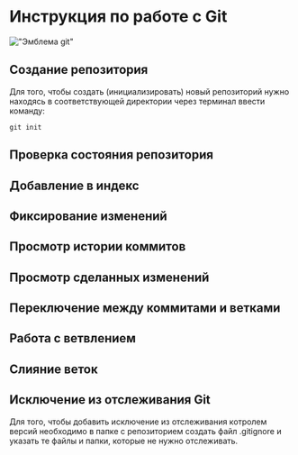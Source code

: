 # **Инструкция по работе с Git**

!["Эмблема git"](git.png)

## Создание репозитория

Для того, чтобы создать (инициализировать) новый репозиторий нужно находясь в соответствующей директории через терминал ввести команду:

    git init

## Проверка состояния репозитория


## Добавление в индекс 


## Фиксирование изменений 


## Просмотр истории коммитов


## Просмотр сделанных изменений


## Переключение между коммитами и ветками


## Работа с ветвлением


## Слияние веток

## Исключение из отслеживания Git

Для того, чтобы добавить исключение из отслеживания котролем версий необходимо в папке с репозиторием создать файл .gitignore и указать те файлы и папки, которые не нужно отслеживать.